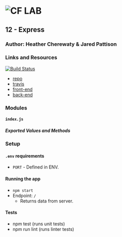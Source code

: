 ![CF](http://i.imgur.com/7v5ASc8.png) LAB
=================================================

## 12 - Express

### Author: Heather Cherewaty & Jared Pattison 

### Links and Resources
[![Build Status](https://www.travis-ci.com/hcherewaty/12-express.svg?branch=master)](https://www.travis-ci.com/hcherewaty/12-express)

* [repo](https://github.com/hcherewaty/12-express)
* [travis](https://www.travis-ci.com/hcherewaty/12-express)
* [front-end](https://hc-jp-express.herokuapp.com/)
* [back-end](http://xyz.com)


### Modules
#### `index.js`
##### Exported Values and Methods

### Setup
#### `.env` requirements
* `PORT` - Defined in ENV.


#### Running the app
* `npm start`
* Endpoint: `/`
  * Returns data from server.


#### Tests
* npm test (runs unit tests)
* npm run lint (runs linter tests)


